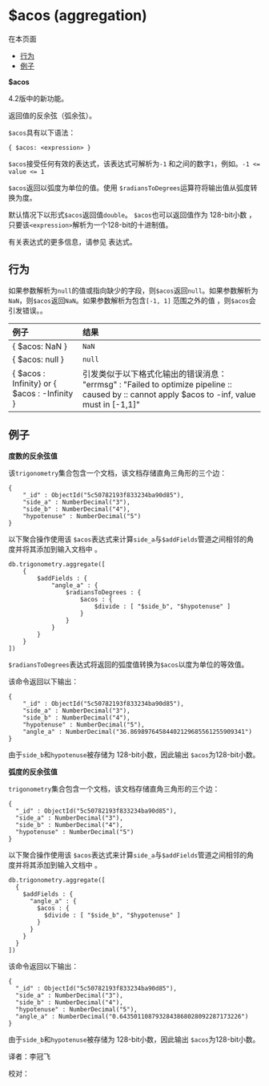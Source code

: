 # $acos \(aggregation\)

在本页面

* [行为](acos-aggregation.md#behavior)
* [例子](acos-aggregation.md#examples)

**$acos**

4.2版中的新功能。

返回值的反余弦（弧余弦）。

`$acos`具有以下语法：

```text
{ $acos: <expression> }
```

`$acos`接受任何有效的表达式，该表达式可解析为`-1` 和之间的数字`1`，例如。`-1 <= value <= 1`

`$acos`返回以弧度为单位的值。使用 `$radiansToDegrees`运算符将输出值从弧度转换为度。

默认情况下以形式`$acos`返回值`double`。 `$acos`也可以返回值作为 128-bit小数 ，只要该`<expression>`解析为一个128-bit的十进制值。

有关表达式的更多信息，请参见 表达式。

## 行为

如果参数解析为`null`的值或指向缺少的字段，则`$acos`返回`null`。如果参数解析为`NaN`，则`$acos`返回`NaN`。如果参数解析为包含`[-1, 1]` 范围之外的值 ，则`$acos`会引发错误。。

| 例子 | 结果 |
| :--- | :--- |
| { $acos: NaN } | `NaN` |
| { $acos: null } | `null` |
| { $acos : Infinity} or { $acos : -Infinity } | 引发类似于以下格式化输出的错误消息： "errmsg" :   "Failed to optimize pipeline :: caused by :: cannot   apply $acos to -inf, value must in \[-1,1\]" |

## 例子

**度数的反余弦值**

该`trigonometry`集合包含一个文档，该文档存储直角三角形的三个边：

```text
{
    "_id" : ObjectId("5c50782193f833234ba90d85"),
    "side_a" : NumberDecimal("3"),
    "side_b" : NumberDecimal("4"),
    "hypotenuse" : NumberDecimal("5")
}
```

以下聚合操作使用该 `$acos`表达式来计算`side_a`与`$addFields`管道之间相邻的角度并将其添加到输入文档中 。

```text
db.trigonometry.aggregate([
    {
        $addFields : {
            "angle_a" : {
                $radiansToDegrees : {
                    $acos : {
                        $divide : [ "$side_b", "$hypotenuse" ]
                    }
                }
            }
        }
    }
])
```

`$radiansToDegrees`表达式将返回的弧度值转换为`$acos`以度为单位的等效值。

该命令返回以下输出：

```text
{
    "_id" : ObjectId("5c50782193f833234ba90d85"),
    "side_a" : NumberDecimal("3"),
    "side_b" : NumberDecimal("4"),
    "hypotenuse" : NumberDecimal("5"),
    "angle_a" : NumberDecimal("36.86989764584402129685561255909341")
}
```

由于`side_b`和`hypotenuse`被存储为 128-bit小数，因此输出 `$acos`为128-bit小数。

**弧度的反余弦值**

`trigonometry`集合包含一个文档，该文档存储直角三角形的三个边：

```text
{
  "_id" : ObjectId("5c50782193f833234ba90d85"),
  "side_a" : NumberDecimal("3"),
  "side_b" : NumberDecimal("4"),
  "hypotenuse" : NumberDecimal("5")
}
```

以下聚合操作使用该 `$acos`表达式来计算`side_a`与`$addFields`管道之间相邻的角度并将其添加到输入文档中 。

```text
db.trigonometry.aggregate([
  {
    $addFields : {
      "angle_a" : {
        $acos : {
          $divide : [ "$side_b", "$hypotenuse" ]
        }
      }
    }
  }
])
```

该命令返回以下输出：

```text
{
  "_id" : ObjectId("5c50782193f833234ba90d85"),
  "side_a" : NumberDecimal("3"),
  "side_b" : NumberDecimal("4"),
  "hypotenuse" : NumberDecimal("5"),
  "angle_a" : NumberDecimal("0.6435011087932843868028092287173226")
}
```

由于`side_b`和`hypotenuse`被存储为 128-bit小数，因此输出 `$acos`为128-bit小数。

译者：李冠飞

校对：

